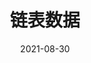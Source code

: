 ---
title: 链表数据
tags: [数据结构，算法]
index_img: /article-img/Cover.jpg
categories: 算法
date: 2021-08-30
---